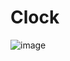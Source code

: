 # Clock


![image](https://github.com/AhmedMohammed204/Clock/assets/149516109/db5afcf5-f042-4eaa-ac6a-a8c5a2bb0d08)
